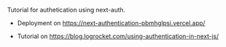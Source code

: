 Tutorial for authetication using next-auth.

- Deployment on https://next-authentication-pbmhglpsi.vercel.app/

- Tutorial on https://blog.logrocket.com/using-authentication-in-next-js/
